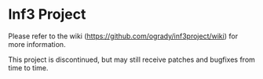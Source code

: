 Inf3 Project
===========
Please refer to the wiki (https://github.com/ogrady/inf3project/wiki) for more information.


This project is discontinued, but may still receive patches and bugfixes from time to time.
